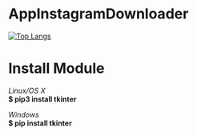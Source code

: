 # AppInstagramDownloader
[![Top Langs](https://github-readme-stats.vercel.app/api/top-langs/?username=xlnx089)](https://github.com/xlnx089/AppInstagramDownloader)

# Install Module
*Linux/OS X*  
**$ pip3 install tkinter**  
  
*Windows*  
**$ pip install tkinter**








